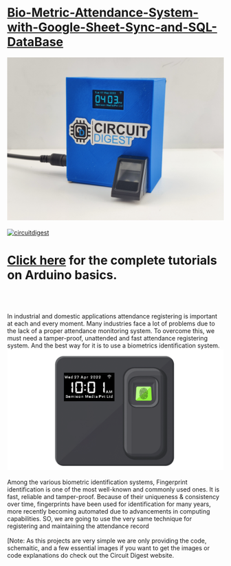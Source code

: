 # [Bio-Metric-Attendance-System-with-Google-Sheet-Sync-and-SQL-DataBase](https://circuitdigest.com/)

<img src="https://github.com/Circuit-Digest/Bio-Metric-Attendance-System-with-Google-Sheet-Sync-and-SQL-DataBase/blob/acdfc56af329db4a72b45fb39107e6bd35fb4247/images/IMG_20220517_160254%20(1).jpg" width="" alt="alt_text" title="image_tooltip">
<br>

<br>
<a href="https://circuitdigest.com/tags/arduino"><img src="https://img.shields.io/static/v1?label=&labelColor=505050&message=Arduino Basic Tutorials Circuit Digest&color=%230076D6&style=social&logo=google-chrome&logoColor=%230076D6" alt="circuitdigest"/></a>
<br>

[<h1>Click here](https://circuitdigest.com/tags/arduino) for the complete tutorials on Arduino basics.</h1>


<br>
<br>
<br>
In industrial and domestic applications attendance registering is important at each and every moment. Many industries face a lot of problems due to the lack of a proper attendance monitoring system. To overcome this, we must need a tamper-proof, unattended and fast attendance registering system. And the best way for it is to use a biometrics identification system. 
<img src="https://github.com/Circuit-Digest/Bio-Metric-Attendance-System-with-Google-Sheet-Sync-and-SQL-DataBase/blob/acdfc56af329db4a72b45fb39107e6bd35fb4247/images/Animation.gif" width="" alt="alt_text" title="image_tooltip">
<br>
<br>
Among the various biometric identification systems, Fingerprint identification is one of the most well-known and commonly used ones. It is fast, reliable and tamper-proof. Because of their uniqueness & consistency over time, fingerprints have been used for identification for many years, more recently becoming automated due to advancements in computing capabilities. SO, we are going to use the very same technique for registering and maintaining the attendance record
<br>
<br>
[Note: As this projects are very simple we are only providing the code, schemaitic, and a few essential images if you want to get the images or code explanations do check out the Circuit Digest website.
<br>
<br>

